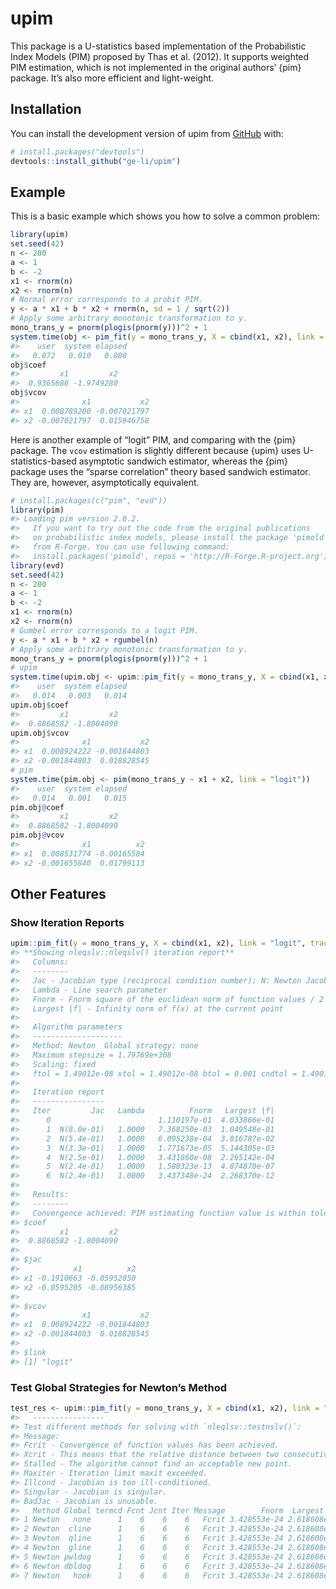 
<!-- README.md is generated from README.Rmd. Please edit that file -->

# upim

<!-- badges: start -->
<!-- badges: end -->

This package is a U-statistics based implementation of the Probabilistic
Index Models (PIM) proposed by Thas et al. (2012). It supports weighted
PIM estimation, which is not implemented in the original authors’ {pim}
package. It’s also more efficient and light-weight.

## Installation

You can install the development version of upim from
[GitHub](https://github.com/) with:

``` r
# install.packages("devtools")
devtools::install_github("ge-li/upim")
```

## Example

This is a basic example which shows you how to solve a common problem:

``` r
library(upim)
set.seed(42)
n <- 200
a <- 1
b <- -2
x1 <- rnorm(n)
x2 <- rnorm(n)
# Normal error corresponds to a probit PIM. 
y <- a * x1 + b * x2 + rnorm(n, sd = 1 / sqrt(2))
# Apply some arbitrary monotonic transformation to y.
mono_trans_y = pnorm(plogis(pnorm(y)))^2 + 1 
system.time(obj <- pim_fit(y = mono_trans_y, X = cbind(x1, x2), link = "probit"))
#>    user  system elapsed 
#>   0.072   0.010   0.080
obj$coef
#>         x1         x2 
#>  0.9365686 -1.9749280
obj$vcov
#>              x1           x2
#> x1  0.008789200 -0.007021797
#> x2 -0.007021797  0.015946758
```

Here is another example of “logit” PIM, and comparing with the {pim}
package. The `vcov` estimation is slightly different because {upim} uses
U-statistics-based asymptotic sandwich estimator, whereas the {pim}
package uses the “sparse correlation” theory based sandwich estimator.
They are, however, asymptotically equivalent.

``` r
# install.packages(c("pim", "evd"))
library(pim)
#> Loading pim version 2.0.2.
#>   If you want to try out the code from the original publications
#>   on probabilistic index models, please install the package 'pimold'
#>   from R-Forge. You can use following command:
#>   install.packages('pimold', repos = 'http://R-Forge.R-project.org')
library(evd)
set.seed(42)
n <- 200
a <- 1
b <- -2
x1 <- rnorm(n)
x2 <- rnorm(n)
# Gumbel error corresponds to a logit PIM. 
y <- a * x1 + b * x2 + rgumbel(n)
# Apply some arbitrary monotonic transformation to y.
mono_trans_y = pnorm(plogis(pnorm(y)))^2 + 1 
# upim 
system.time(upim.obj <- upim::pim_fit(y = mono_trans_y, X = cbind(x1, x2), link = "logit"))
#>    user  system elapsed 
#>   0.014   0.003   0.014
upim.obj$coef
#>         x1         x2 
#>  0.8868582 -1.8004090
upim.obj$vcov
#>              x1           x2
#> x1  0.008924222 -0.001844803
#> x2 -0.001844803  0.018828545
# pim 
system.time(pim.obj <- pim(mono_trans_y ~ x1 + x2, link = "logit"))
#>    user  system elapsed 
#>   0.014   0.001   0.015
pim.obj@coef
#>         x1         x2 
#>  0.8868582 -1.8004090
pim.obj@vcov
#>              x1          x2
#> x1  0.008531774 -0.00165584
#> x2 -0.001655840  0.01799113
```

## Other Features

### Show Iteration Reports

``` r
upim::pim_fit(y = mono_trans_y, X = cbind(x1, x2), link = "logit", trace = TRUE)
#> **Showing nleqslv::nleqslv() iteration report**
#>   Columns:
#>   --------
#>   Jac - Jacobian type (reciprocal condition number); N: Newton Jacobian; B: Broyden updated matrix
#>   Lambda - Line search parameter
#>   Fnorm - Fnorm square of the euclidean norm of function values / 2
#>   Largest |f| - Infinity norm of f(x) at the current point
#> 
#>   Algorithm parameters
#>   --------------------
#>   Method: Newton  Global strategy: none
#>   Maximum stepsize = 1.79769e+308
#>   Scaling: fixed
#>   ftol = 1.49012e-08 xtol = 1.49012e-08 btol = 0.001 cndtol = 1.49012e-08
#> 
#>   Iteration report
#>   ----------------
#>   Iter         Jac   Lambda          Fnorm   Largest |f|
#>      0                        1.110197e-01  4.033866e-01
#>      1  N(8.0e-01)   1.0000   7.368250e-03  1.049548e-01
#>      2  N(5.4e-01)   1.0000   6.095238e-04  3.016787e-02
#>      3  N(3.3e-01)   1.0000   1.771673e-05  5.144305e-03
#>      4  N(2.5e-01)   1.0000   3.431860e-08  2.265142e-04
#>      5  N(2.4e-01)   1.0000   1.588323e-13  4.874870e-07
#>      6  N(2.4e-01)   1.0000   3.437348e-24  2.268370e-12
#> 
#>   Results:
#>   --------
#>   Convergence achieved: PIM estimating function value is within tolerance.
#> $coef
#>         x1         x2 
#>  0.8868582 -1.8004090 
#> 
#> $jac
#>            x1          x2
#> x1 -0.1910663 -0.05952050
#> x2 -0.0595205 -0.08956385
#> 
#> $vcov
#>              x1           x2
#> x1  0.008924222 -0.001844803
#> x2 -0.001844803  0.018828545
#> 
#> $link
#> [1] "logit"
```

### Test Global Strategies for Newton’s Method

``` r
test_res <- upim::pim_fit(y = mono_trans_y, X = cbind(x1, x2), link = "logit", test.nleqslv = TRUE)
#>   ----------------
#> Test different methods for solving with `nleqlsv::testnslv()`:
#> Message:
#> Fcrit - Convergence of function values has been achieved.
#> Xcrit - This means that the relative distance between two consecutive x-values is smaller than xtol.
#> Stalled - The algorithm cannot find an acceptable new point.
#> Maxiter - Iteration limit maxit exceeded.
#> Illcond - Jacobian is too ill-conditioned.
#> Singular - Jacobian is singular.
#> BadJac - Jacobian is unusable.
#>   Method Global termcd Fcnt Jcnt Iter Message        Fnorm  Largest |f|
#> 1 Newton   none      1    6    6    6   Fcrit 3.428553e-24 2.618608e-12
#> 2 Newton  cline      1    6    6    6   Fcrit 3.428553e-24 2.618608e-12
#> 3 Newton  qline      1    6    6    6   Fcrit 3.428553e-24 2.618608e-12
#> 4 Newton  gline      1    6    6    6   Fcrit 3.428553e-24 2.618608e-12
#> 5 Newton pwldog      1    6    6    6   Fcrit 3.428553e-24 2.618608e-12
#> 6 Newton dbldog      1    6    6    6   Fcrit 3.428553e-24 2.618608e-12
#> 7 Newton   hook      1    6    6    6   Fcrit 3.428553e-24 2.618608e-12
```
